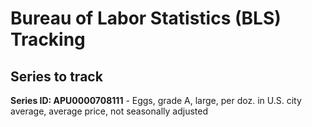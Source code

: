 ﻿# Bureau of Labor Statistics (BLS) Tracking

## Series to track
**Series ID: APU0000708111** - Eggs, grade A, large, per doz. in U.S. city average, average price, not seasonally adjusted